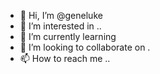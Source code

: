- 👋 Hi, I’m @geneluke 
- 👀 I’m interested in ..
- 🌱 I’m currently learning 
- 💞️ I’m looking to collaborate on .
- 📫 How to reach me ..

<!---
geneluke/geneluke is a ✨ special ✨ repository because its `README.md` (this file) appears on your GitHub profile.
You can click the Preview link to take a look at your changes.
--->
